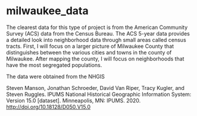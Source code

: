 # milwaukee_data
The clearest data for this type of project is from the American Community Survey (ACS) data from the Census Bureau. The ACS 5-year data provides a detailed look into neighborhood data through small areas called census tracts. First, I will focus on a larger picture of Milwaukee County that distinguishes between the various cities and towns in the county of Milwaukee. After mapping the county, I will focus on neighborhoods that have the most segregated populations.


The data were obtained from the NHGIS

Steven Manson, Jonathan Schroeder, David Van Riper, Tracy Kugler, and Steven Ruggles. IPUMS National Historical Geographic Information System: Version 15.0 [dataset]. Minneapolis, MN: IPUMS. 2020. http://doi.org/10.18128/D050.V15.0
